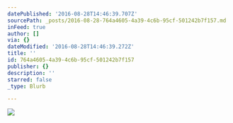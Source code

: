 ```yaml
---
datePublished: '2016-08-28T14:46:39.707Z'
sourcePath: _posts/2016-08-28-764a4605-4a39-4c6b-95cf-501242b7f157.md
inFeed: true
author: []
via: {}
dateModified: '2016-08-28T14:46:39.272Z'
title: ''
id: 764a4605-4a39-4c6b-95cf-501242b7f157
publisher: {}
description: ''
starred: false
_type: Blurb

---
```

![](https://the-grid-user-content.s3-us-west-2.amazonaws.com/67e36345-1b85-40d5-8737-d2d2f53b9e9e.jpg)